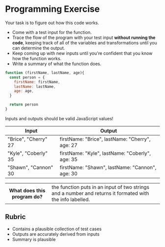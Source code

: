 # Programming Exercise

Your task is to figure out how this code works.

* Come with a test input for the function.
* Trace the flow of the program with your test input **without running the code**, keeping track of all of the variables and transformations until you can determine the output.
* Keep coming up with new inputs until you're confident that you know how the function works.
* Write a summary of what the function does.

```js
function (firstName, lastName, age){
  const person = {
    firstName: firstName,
    lastName: lastName,
    age: age,
  }

  return person
}
```

Inputs and outputs should be valid JavaScript values!

| Input | Output |
| ----- | ------ |
| "Brice", "Cherry" 27      |     firstName: "Brice", lastName: "Cherry", age: 27   | 
| "Kyle", "Coberly" 35      |     firstName: "Kyle", lastName: "Coberly", age: 35   | 
|  "Shawn", "Cannon" 30     |     firstName: "Shawn", lastName: "Cannon", age: 30   | 

<table>
  <tr>
    <th>What does this program do?</th>
    <td>the function puts in an input of two strings and a number and returns it formated with the info labelled.</td>
  </tr>
</table>

## Rubric

* Contains a plausible collection of test cases
* Outputs are accurately derived from inputs
* Summary is plausible
